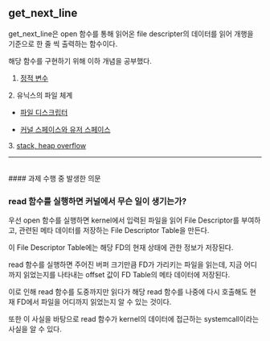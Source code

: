## get_next_line    
    
get_next_line은 open 함수를 통해 읽어온 file descripter의 데이터를 읽어 개행을 기준으로 한 줄 씩 출력하는 함수이다.    
    
해당 함수를 구현하기 위해 이하 개념을 공부했다.   
    
    
1. [정적 변수][staticvarilink]

[staticvarilink]:https://github.com/kshim1208/TIL/blob/main/42Courses/get_next_line/static%20variable/README.md
2. 유닉스의 파일 체계
  * [파일 디스크립터][FD]

[FD]:https://github.com/kshim1208/TIL/tree/main/42Courses/Unix%20File%20System/File%20Descriptor
  * [커널 스페이스와 유저 스페이스][KUSPACE]

[KUSPACE]:https://github.com/kshim1208/TIL/tree/main/42Courses/%EB%B6%84%EB%A5%98%20%EC%95%88%EB%90%A8/Kernel%20&%20User%20Space
3. [stack, heap overflow][SHOF]

[SHOF]:https://github.com/kshim1208/TIL/tree/main/42Courses/%EB%B6%84%EB%A5%98%20%EC%95%88%EB%90%A8/Stack%20&%20Heap%20Overflow
    
-----
</br>
#### 과제 수행 중 발생한 의문  

  
### read 함수를 실행하면 커널에서 무슨 일이 생기는가?  
  
  우선 open 함수를 실행하면 kernel에서 입력된 파일을 읽어 File Descriptor를 부여하고, 관련된 메타 데이터를 저장하는 File Descriptor Table을 만든다.  
    
  이 File Descriptor Table에는 해당 FD의 현재 상태에 관한 정보가 저장된다.  
      
  read 함수를 실행하면 주어진 버퍼 크기만큼 FD가 가리키는 파일을 읽는데, 지금 어디까지 읽었는지를 나타내는 offset 값이 FD Table의 메타 데이터에 저장된다.

  이로 인해 read 함수를 도중까지만 읽다가 해당 read 함수를 나중에 다시 호출해도 현재 FD에서 파일을 어디까지 읽었는지 알 수 있는 것이다.  
    
  또한 이 사실을 바탕으로 read 함수가 kernel의 데이터에 접근하는 systemcall이라는 사실을 알 수 있다.  
  </br>
  </br>
